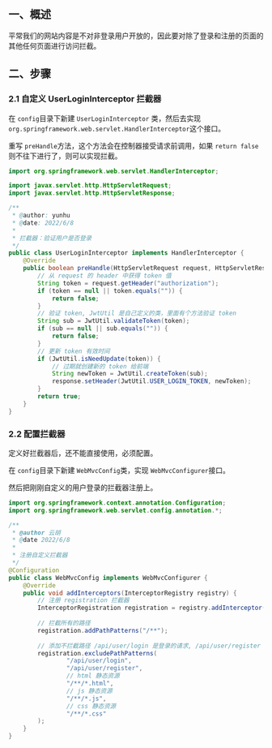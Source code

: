 ## 一、概述
平常我们的网站内容是不对非登录用户开放的，因此要对除了登录和注册的页面的其他任何页面进行访问拦截。
## 二、步骤
### 2.1 自定义 UserLoginInterceptor 拦截器
在 `config`目录下新建 `UserLoginInterceptor` 类，然后去实现 `org.springframework.web.servlet.HandlerInterceptor`这个接口。

重写 `preHandle`方法，这个方法会在控制器接受请求前调用，如果 `return false`则不往下进行了，则可以实现拦截。
```java
import org.springframework.web.servlet.HandlerInterceptor;

import javax.servlet.http.HttpServletRequest;
import javax.servlet.http.HttpServletResponse;

/**
 * @author: yunhu
 * @date: 2022/6/8
 *
 * 拦截器：验证用户是否登录
 */
public class UserLoginInterceptor implements HandlerInterceptor {
    @Override
    public boolean preHandle(HttpServletRequest request, HttpServletResponse response, Object handler) throws Exception {
        // 从 request 的 header 中获得 token 值
        String token = request.getHeader("authorization");
        if (token == null || token.equals("")) {
            return false;
        }
        // 验证 token, JwtUtil 是自己定义的类，里面有个方法验证 token 
        String sub = JwtUtil.validateToken(token);
        if (sub == null || sub.equals("")) {
            return false;
        }
        // 更新 token 有效时间 
        if (JwtUtil.isNeedUpdate(token)) {
            // 过期就创建新的 token 给前端
            String newToken = JwtUtil.createToken(sub);
            response.setHeader(JwtUtil.USER_LOGIN_TOKEN, newToken);
        }
        return true;
    }
}
```
### 2.2 配置拦截器
定义好拦截器后，还不能直接使用，必须配置。

在 `config`目录下新建 `WebMvcConfig`类，实现 `WebMvcConfigurer`接口。

然后把刚刚自定义的用户登录的拦截器注册上。
```java
import org.springframework.context.annotation.Configuration;
import org.springframework.web.servlet.config.annotation.*;

/**
 * @author 云胡
 * @date 2022/6/8
 * 
 * 注册自定义拦截器
 */
@Configuration
public class WebMvcConfig implements WebMvcConfigurer {
    @Override
    public void addInterceptors(InterceptorRegistry registry) {
        // 注册 registration 拦截器
        InterceptorRegistration registration = registry.addInterceptor(new UserLoginInterceptor());
        
        // 拦截所有的路径
        registration.addPathPatterns("/**");
        
        // 添加不拦截路径 /api/user/login 是登录的请求, /api/user/register 注册的请求
        registration.excludePathPatterns(
                "/api/user/login",
                "/api/user/register",
                // html 静态资源
                "/**/*.html",
                // js 静态资源
                "/**/*.js",
                // css 静态资源
                "/**/*.css"
        );
    }
}
```

